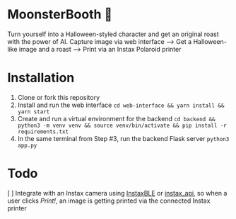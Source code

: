 # MoonsterBooth 🧌
Turn yourself into a Halloween-styled character and get an original roast with the power of AI.
Capture image via web interface --> Get a Halloween-like image and a roast --> Print via an Instax Polaroid printer

# Installation
1. Clone or fork this repository
2. Install and run the web interface `cd web-interface && yarn install && yarn start`
3. Create and run a virtual environment for the backend `cd backend && python3 -m venv venv && source venv/bin/activate && pip install -r requirements.txt`
4. In the same terminal from Step #3, run the backend Flask server `python3 app.py`

# Todo
[ ] Integrate with an Instax camera using [InstaxBLE](https://github.com/javl/InstaxBLE) or [instax_api](https://github.com/jpwsutton/instax_api), so when a user clicks _Print!_, an image is getting printed via the connected Instax printer